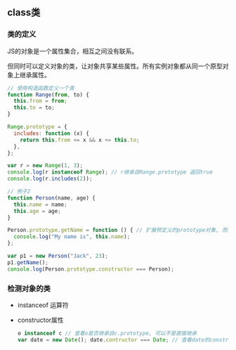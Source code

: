 ## class类

### 类的定义

JS的对象是一个属性集合，相互之间没有联系。

但同时可以定义对象的类，让对象共享某些属性。所有实例对象都从同一个原型对象上继承属性。

```javascript
// 使用构造函数定义一个类
function Range(from, to) {
  this.from = from;
  this.to = to;
}

Range.prototype = {
  includes: function (x) {
    return this.from <= x && x <= this.to;
  },
};

var r = new Range(1, 3);
console.log(r instanceof Range); // r继承自Range.prototype 返回true
console.log(r.includes(2)); 

// 例子2
function Person(name, age) {
  this.name = name;
  this.age = age;
}

Person.prototype.getName = function () { // 扩展预定义的prototype对象, 而不是重写
  console.log("My name is", this.name);
};

var p1 = new Person("Jack", 23);
p1.getName();
console.log(Person.prototype.constructor === Person);
```

### 检测对象的类

- instanceof 运算符

- constructor属性

  ```javascript
  o instanceof c // 查看o是否继承自c.prototype, 可以不是直接继承
  var date = new Date(); date.contructor === Date; // 查看date的constructor属性
  ```



